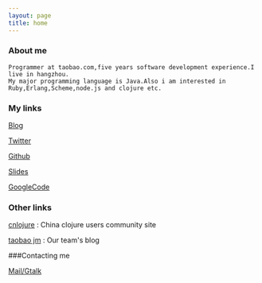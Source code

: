 ```yaml
---
layout: page
title: home
---
```



###	About me

	Programmer at taobao.com,five years software development experience.I live in hangzhou.
	My major programming language is Java.Also i am interested in Ruby,Erlang,Scheme,node.js and clojure etc.

### My links

[Blog](http://killme2008.blogjava.net)

[Twitter](http://twitter.com/killme2008)

[Github](http://github.com/killme2008)

[Slides](http://www.slideshare.net/killme2008)

[GoogleCode](http://code.google.com/u/killme2008)


### Other links

[cnlojure](http://cnlojure.org)
: China clojure users community site

[taobao jm](http://rdc.taobao.com/team/jm/)
: Our team's blog

###Contacting me

[Mail/Gtalk](mailto:killme2008@gmail.com)
